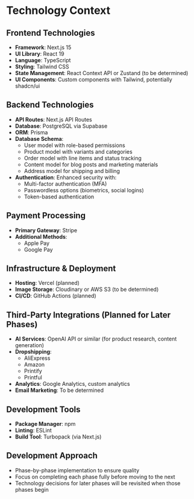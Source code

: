 # Technology Context

## Frontend Technologies
- **Framework**: Next.js 15
- **UI Library**: React 19
- **Language**: TypeScript
- **Styling**: Tailwind CSS
- **State Management**: React Context API or Zustand (to be determined)
- **UI Components**: Custom components with Tailwind, potentially shadcn/ui

## Backend Technologies
- **API Routes**: Next.js API Routes
- **Database**: PostgreSQL via Supabase
- **ORM**: Prisma
- **Database Schema**:
  - User model with role-based permissions
  - Product model with variants and categories
  - Order model with line items and status tracking
  - Content model for blog posts and marketing materials
  - Address model for shipping and billing
- **Authentication**: Enhanced security with:
  - Multi-factor authentication (MFA)
  - Passwordless options (biometrics, social logins)
  - Token-based authentication

## Payment Processing
- **Primary Gateway**: Stripe
- **Additional Methods**: 
  - Apple Pay
  - Google Pay

## Infrastructure & Deployment
- **Hosting**: Vercel (planned)
- **Image Storage**: Cloudinary or AWS S3 (to be determined)
- **CI/CD**: GitHub Actions (planned)

## Third-Party Integrations (Planned for Later Phases)
- **AI Services**: OpenAI API or similar (for product research, content generation)
- **Dropshipping**: 
  - AliExpress
  - Amazon
  - Printify
  - Printful
- **Analytics**: Google Analytics, custom analytics
- **Email Marketing**: To be determined

## Development Tools
- **Package Manager**: npm
- **Linting**: ESLint
- **Build Tool**: Turbopack (via Next.js)

## Development Approach
- Phase-by-phase implementation to ensure quality
- Focus on completing each phase fully before moving to the next
- Technology decisions for later phases will be revisited when those phases begin

